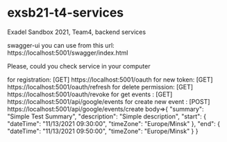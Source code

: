# exsb21-t4-services
Exadel Sandbox 2021, Team4, backend services

swagger-ui you can use from this url: https://localhost:5001/swagger/index.html


Please, could you check service in your computer

for registration: [GET] https://localhost:5001/oauth
for new token:  [GET] https://localhost:5001/oauth/refresh
for delete permission: [GET]  https://localhost:5001/oauth/revoke
for get events : [GET] https://localhost:5001/api/google/events
for create new event : [POST] https://localhost:5001/api/google/events/create
                                      body=>{
        "summary": "Simple Test Summary",
        "description": "Simple description",
        "start": {
            "dateTime": "11/13/2021 09:30:00",
            "timeZone": "Europe/Minsk"
        },
        "end": {
            "dateTime": "11/13/2021 09:50:00",
            "timeZone": "Europe/Minsk"
        }
}
